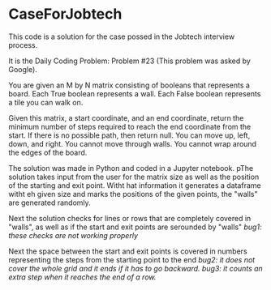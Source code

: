 # CaseForJobtech
This code is a solution for the case possed in the Jobtech interview process.

It is the Daily Coding Problem: Problem #23 (This problem was asked by Google).

You are given an M by N matrix consisting of booleans that represents a board. Each True boolean represents a wall. Each False boolean represents a tile you can walk on.

Given this matrix, a start coordinate, and an end coordinate, return the minimum number of steps required to reach the end coordinate from the start. If there is no possible path, then return null. You can move up, left, down, and right. You cannot move through walls. You cannot wrap around the edges of the board.

The solution was made in Python and coded in a Jupyter notebook.
pThe solution takes input from the user for the matrix size as well as the position of the starting and exit point. Witht hat information it generates a dataframe witht eh given size and marks the positions of the given points, the "walls" are generated randomly.

Next the solution checks for lines or rows that are completely covered in "walls", as well as if the start and exit points are serounded by "walls" *bug1: these checks are not working properly*

Next the space between the start and exit points is covered in numbers representing the steps from the starting point to the end *bug2: it does not cover the whole grid and it ends if it has to go backward.
bug3: it counts an extra step when it reaches the end of a row.*
